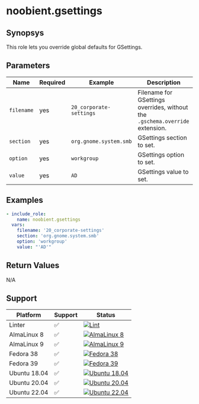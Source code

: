 # noobient.gsettings

## Synopsys

This role lets you override global defaults for GSettings.

## Parameters

| Name | Required | Example | Description |
|---|---|---|---|
| `filename` | yes | `20_corporate-settings` | Filename for GSettings overrides, without the `.gschema.override` extension. |
| `section` | yes | `org.gnome.system.smb` | GSettings section to set. |
| `option` | yes | `workgroup` | GSettings option to set. |
| `value` | yes | `AD` | GSettings value to set. |

## Examples

```yml
- include_role:
    name: noobient.gsettings
  vars:
    filename: '20_corporate-settings'
    section: 'org.gnome.system.smb'
    option: 'workgroup'
    value: "'AD'"
```

## Return Values

N/A

## Support

| Platform | Support | Status |
|---|---|---|
| Linter | ✅ | [![Lint](https://github.com/noobient/ansible-galaxy-gsettings/actions/workflows/lint.yml/badge.svg)](https://github.com/noobient/ansible-galaxy-gsettings/actions/workflows/lint.yml) |
| AlmaLinux 8 | ✅ | [![AlmaLinux 8](https://github.com/noobient/ansible-galaxy-gsettings/actions/workflows/almalinux-8.yml/badge.svg)](https://github.com/noobient/ansible-galaxy-gsettings/actions/workflows/almalinux-8.yml) |
| AlmaLinux 9 | ✅ | [![AlmaLinux 9](https://github.com/noobient/ansible-galaxy-gsettings/actions/workflows/almalinux-9.yml/badge.svg)](https://github.com/noobient/ansible-galaxy-gsettings/actions/workflows/almalinux-9.yml) |
| Fedora 38 | ✅ | [![Fedora 38](https://github.com/noobient/ansible-galaxy-gsettings/actions/workflows/fedora-38.yml/badge.svg)](https://github.com/noobient/ansible-galaxy-gsettings/actions/workflows/fedora-38.yml) |
| Fedora 39 | ✅ | [![Fedora 39](https://github.com/noobient/ansible-galaxy-ansible-galaxy-gsettings/actions/workflows/fedora-39.yml/badge.svg)](https://github.com/noobient/ansible-galaxy-ansible-galaxy-gsettings/actions/workflows/fedora-39.yml) |
| Ubuntu 18.04 | ✅ | [![Ubuntu 18.04](https://github.com/noobient/ansible-galaxy-gsettings/actions/workflows/ubuntu-18.04.yml/badge.svg)](https://github.com/noobient/ansible-galaxy-gsettings/actions/workflows/ubuntu-18.04.yml) |
| Ubuntu 20.04 | ✅ | [![Ubuntu 20.04](https://github.com/noobient/ansible-galaxy-gsettings/actions/workflows/ubuntu-20.04.yml/badge.svg)](https://github.com/noobient/ansible-galaxy-gsettings/actions/workflows/ubuntu-20.04.yml) |
| Ubuntu 22.04 | ✅ | [![Ubuntu 22.04](https://github.com/noobient/ansible-galaxy-gsettings/actions/workflows/ubuntu-22.04.yml/badge.svg)](https://github.com/noobient/ansible-galaxy-gsettings/actions/workflows/ubuntu-22.04.yml) |
